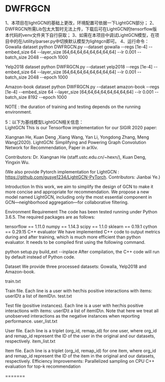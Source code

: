 # DWFRGCN

1、本项目在lightGCN的基础上更改，环境配置可依据一下LightGCN部分；
2、DWFRGCN所需Lib包太大暂时无法上传，下载后可在LightGCN的tensorflow版本代码的venv文件夹下自行获取；
3、如需在本项目中调试LightGCN模型，在项目中的在/utility/parser.py中切换默认模型为lightgcn即可。
4、运行命令：
Gowalla dataset
python DWFRGCN.py --dataset gowalla --regs [1e-4] --embed_size 64 --layer_size [64,64,64,64,64,64,64,64] --lr 0.001 --batch_size 2048 --epoch 1000

Yelp2018 dataset
python DWFRGCN.py --dataset yelp2018 --regs [1e-4] --embed_size 64 --layer_size [64,64,64,64,64,64,64,64] --lr 0.001 --batch_size 2048 --epoch 1000

Amazon-book dataset
python DWFRGCN.py --dataset amazon-book --regs [1e-4] --embed_size 64 --layer_size [64,64,64,64,64,64,64,64] --lr 0.001 --batch_size 8192 --epoch 1000

NOTE : the duration of training and testing depends on the running environment.

5：以下为基线模型LightGCN相关信息：       
LightGCN
This is our Tensorflow implementation for our SIGIR 2020 paper:

Xiangnan He, Kuan Deng ,Xiang Wang, Yan Li, Yongdong Zhang, Meng Wang(2020). LightGCN: Simplifying and Powering Graph Convolution Network for Recommendation, Paper in arXiv.

Contributors: Dr. Xiangnan He (staff.ustc.edu.cn/~hexn/), Kuan Deng, Yingxin Wu.

(We also provide Pytorch implementation for LightGCN : https://github.com/gusye1234/LightGCN-PyTorch. Contributors: Jianbai Ye.)

Introduction
In this work, we aim to simplify the design of GCN to make it more concise and appropriate for recommendation. We propose a new model named LightGCN, including only the most essential component in GCN—neighborhood aggregation—for collaborative filtering.

Environment Requirement
The code has been tested running under Python 3.6.5. The required packages are as follows:

tensorflow == 1.11.0
numpy == 1.14.3
scipy == 1.1.0
sklearn == 0.19.1
cython == 0.29.15
C++ evaluator
We have implemented C++ code to output metrics during and after training, which is much more efficient than python evaluator. It needs to be compiled first using the following command.

python setup.py build_ext --inplace
After compilation, the C++ code will run by default instead of Python code.

Dataset
We provide three processed datasets: Gowalla, Yelp2018 and Amazon-book.

train.txt

Train file.
Each line is a user with her/his positive interactions with items: userID\t a list of itemID\n.
test.txt

Test file (positive instances).
Each line is a user with her/his positive interactions with items: userID\t a list of itemID\n.
Note that here we treat all unobserved interactions as the negative instances when reporting performance.
user_list.txt

User file.
Each line is a triplet (org_id, remap_id) for one user, where org_id and remap_id represent the ID of the user in the original and our datasets, respectively.
item_list.txt

Item file.
Each line is a triplet (org_id, remap_id) for one item, where org_id and remap_id represent the ID of the item in the original and our datasets, respectively.
Efficiency Improvements:
Parallelized sampling on CPU
C++ evaluation for top-k recommendation

=======
